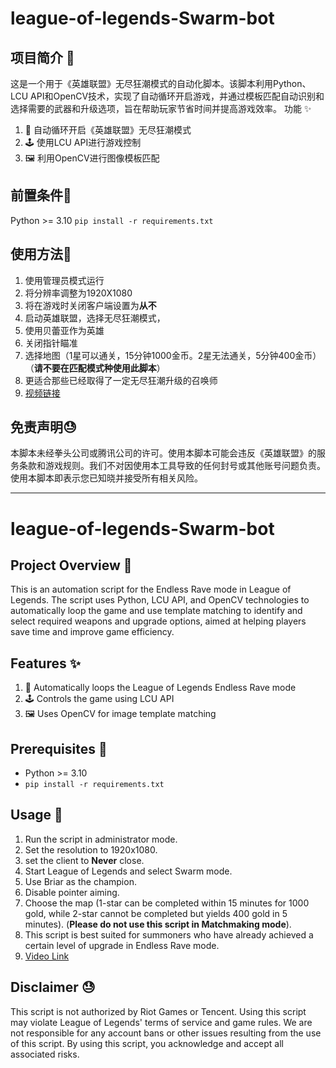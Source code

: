 # league-of-legends-Swarm-bot
## 项目简介 🚀
这是一个用于《英雄联盟》无尽狂潮模式的自动化脚本。该脚本利用Python、LCU API和OpenCV技术，实现了自动循环开启游戏，并通过模板匹配自动识别和选择需要的武器和升级选项，旨在帮助玩家节省时间并提高游戏效率。
功能 ✨
1. 🔄 自动循环开启《英雄联盟》无尽狂潮模式
2. 🕹️ 使用LCU API进行游戏控制
3. 🖼️ 利用OpenCV进行图像模板匹配

## 前置条件🚀
Python >= 3.10
`pip install -r requirements.txt`

## 使用方法🚀

1. 使用管理员模式运行
2. 将分辨率调整为1920X1080
3. 将在游戏时关闭客户端设置为**从不**
4. 启动英雄联盟，选择无尽狂潮模式，
5. 使用贝蕾亚作为英雄
6. 关闭指针瞄准
7. 选择地图（1星可以通关，15分钟1000金币。2星无法通关，5分钟400金币）（**请不要在匹配模式种使用此脚本**）
8. 更适合那些已经取得了一定无尽狂潮升级的召唤师
9. [视频链接](https://www.bilibili.com/video/BV1M7vme8E7e/ "视频链接")



## 免责声明😓
本脚本未经拳头公司或腾讯公司的许可。使用本脚本可能会违反《英雄联盟》的服务条款和游戏规则。我们不对因使用本工具导致的任何封号或其他账号问题负责。使用本脚本即表示您已知晓并接受所有相关风险。


------------



# league-of-legends-Swarm-bot
## Project Overview 🚀
This is an automation script for the Endless Rave mode in League of Legends. The script uses Python, LCU API, and OpenCV technologies to automatically loop the game and use template matching to identify and select required weapons and upgrade options, aimed at helping players save time and improve game efficiency.

## Features ✨
1. 🔄 Automatically loops the League of Legends Endless Rave mode
2. 🕹️ Controls the game using LCU API
3. 🖼️ Uses OpenCV for image template matching

## Prerequisites 🚀
- Python >= 3.10
- `pip install -r requirements.txt`

## Usage 🚀

1. Run the script in administrator mode.
2. Set the resolution to 1920x1080.
3. set the client to **Never** close.
4. Start League of Legends and select Swarm mode.
5. Use Briar as the champion.
6. Disable pointer aiming.
7. Choose the map (1-star can be completed within 15 minutes for 1000 gold, while 2-star cannot be completed but yields 400 gold in 5 minutes). (**Please do not use this script in Matchmaking mode**).
8. This script is best suited for summoners who have already achieved a certain level of upgrade in Endless Rave mode.
9. [Video Link](https://www.bilibili.com/video/BV1M7vme8E7e/ "Video Link")

## Disclaimer 😓
This script is not authorized by Riot Games or Tencent. Using this script may violate League of Legends' terms of service and game rules. We are not responsible for any account bans or other issues resulting from the use of this script. By using this script, you acknowledge and accept all associated risks.
